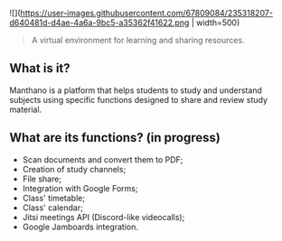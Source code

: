 ![](https://user-images.githubusercontent.com/67809084/235318207-d640481d-d4ae-4a6a-9bc5-a35362f41622.png | width=500)

> A virtual environment for learning and sharing resources.

## What is it?

Manthano is a platform that helps students to study and understand subjects using specific functions designed to share and review study material.


## What are its functions? (in progress)
 - Scan documents and convert them to PDF;
 - Creation of study channels;
 - File share;
 - Integration with Google Forms;
 - Class' timetable;
 - Class' calendar;
 - Jitsi meetings API (Discord-like videocalls);
 - Google Jamboards integration.

